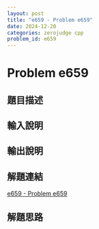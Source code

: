 ```yaml
---
layout: post
title: "e659 - Problem e659"
date: 2024-12-20
categories: zerojudge cpp
problem_id: e659
---
```


# Problem e659

## 題目描述



## 輸入說明



## 輸出說明



## 解題連結

[e659 - Problem e659](https://zerojudge.tw/ShowProblem?problemid=e659)

## 解題思路


